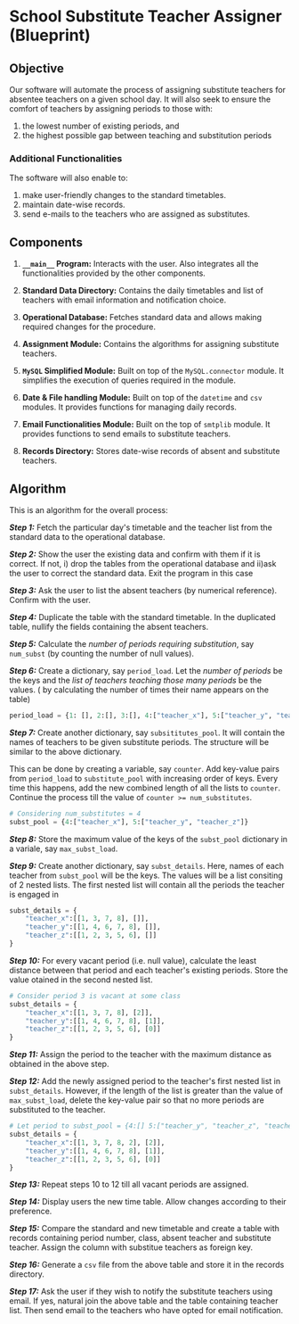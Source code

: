# School Substitute Teacher Assigner (Blueprint)

## Objective

Our software will automate the process of assigning substitute teachers for absentee teachers on a given school day. 
It will also seek to ensure the comfort of teachers  by assigning periods to those with:

1. the lowest number of existing periods, and
2. the highest possible gap between teaching and substitution periods

### Additional Functionalities

The software will also enable to:

1. make user-friendly changes to the standard timetables.
2. maintain date-wise records.
3. send e-mails to the teachers who are assigned as substitutes.

## Components

1. **`__main__` Program:**  Interacts with the user. Also integrates all the functionalities provided by the other components.

2. **Standard Data Directory:** Contains the daily timetables and list of teachers with email information and notification choice.

3. **Operational Database:** Fetches standard data and allows making required changes for the procedure.

4. **Assignment Module:** Contains the algorithms for assigning substitute teachers.

5. **`MySQL` Simplified Module:** Built on top of the `MySQL.connector` module.
It simplifies the execution of queries required in the module.

6. **Date & File handling Module:** Built on top of the `datetime` and `csv` modules.
It provides functions for managing daily records.

7. **Email Functionalities Module:** Built on the top of `smtplib` module.
It provides functions to send emails to substitute teachers.

8. **Records Directory:** Stores date-wise records of absent and substitute teachers.

## Algorithm

This is an algorithm for the overall process:

**_Step 1:_** Fetch the particular day's timetable and the teacher list from the standard data to the operational database.

**_Step 2:_** Show the user the existing data and confirm with them if it is correct.
If not, i) drop the tables from the operational database and ii)ask the user to correct the standard data. Exit the program in this case

**_Step 3:_** Ask the user to list the absent teachers (by numerical reference).
Confirm with the user.

**_Step 4:_** Duplicate the table with the standard timetable. In the duplicated table, nullify the fields containing the absent teachers.

**_Step 5:_** Calculate the _number of periods requiring substitution_, say `num_subst` (by counting the number of null values).

**_Step 6:_** Create a dictionary, say `period_load`. Let the _number of periods_ be the keys and the _list of teachers teaching those many periods_ be the values. ( by calculating the number of times their name appears on the table)

```python
period_load = {1: [], 2:[], 3:[], 4:["teacher_x"], 5:["teacher_y", "teacher_z"], ...}
```

**_Step 7:_** Create another dictionary, say `subsititutes_pool`.
It will contain the names of teachers to be given substitute periods.
The structure will be similar to the above dictionary.

This can be done by creating a variable, say `counter`.
Add key-value pairs from `period_load` to `substitute_pool` with increasing order of keys.
Every time this happens, add the new combined length of all the lists to `counter`.
Continue the process till the value of `counter >= num_substitutes`.

```python
# Considering num_substitutes = 4
subst_pool = {4:["teacher_x"], 5:["teacher_y", "teacher_z"]}
```

**_Step 8:_** Store the maximum value of the keys of the `subst_pool` dictionary in a variale, say `max_subst_load`.

**_Step 9:_** Create another dictionary, say `subst_details`.
Here, names of each teacher from `subst_pool` will be the keys.
The values will be a list consiting of 2 nested lists.
The first nested list will contain all the periods the teacher is engaged in

```python
subst_details = {
    "teacher_x":[[1, 3, 7, 8], []],
    "teacher_y":[[1, 4, 6, 7, 8], []],
    "teacher_z":[[1, 2, 3, 5, 6], []]
}
```

**_Step 10:_** For every vacant period (i.e. null value), calculate the least distance between that period and each teacher's existing periods.
Store the value otained in the second nested list.

```python
# Consider period 3 is vacant at some class
subst_details = {
    "teacher_x":[[1, 3, 7, 8], [2]],
    "teacher_y":[[1, 4, 6, 7, 8], [1]],
    "teacher_z":[[1, 2, 3, 5, 6], [0]]
}
```

**_Step 11:_** Assign the period to the teacher with the maximum distance as obtained in the above step.

**_Step 12:_** Add the newly assigned period to the teacher's first nested list in `subst_details`.
However, if the length of the list is greater than the value of `max_subst_load`, delete the key-value pair so that no more periods are substituted to the teacher.

```python
# Let period to subst_pool = {4:[] 5:["teacher_y", "teacher_z", "teacher_x"]}e assigned to teacher_x
subst_details = {
    "teacher_x":[[1, 3, 7, 8, 2], [2]],
    "teacher_y":[[1, 4, 6, 7, 8], [1]],
    "teacher_z":[[1, 2, 3, 5, 6], [0]]
}
```

**_Step 13:_** Repeat steps 10 to 12 till all vacant periods are assigned.

**_Step 14:_** Display users the new time table. Allow changes according to their preference.

**_Step 15:_** Compare the standard and new timetable and create a table with records containing period number, class, absent teacher and substitute teacher. Assign the column with substitue teachers as foreign key.

**_Step 16:_** Generate a `csv` file from the above table and store it in the records directory.

**_Step 17:_** Ask the user if they wish to notify the substitute teachers using email. If yes, natural join the above table and the table containing teacher list. Then send email to the teachers who have opted for email notification.
